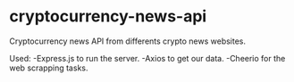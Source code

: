 # cryptocurrency-news-api
Cryptocurrency news API from differents crypto news websites.

Used:
-Express.js to run the server.
-Axios to get our data.
-Cheerio for the web scrapping tasks.
